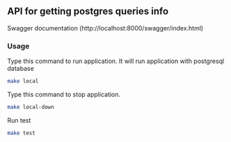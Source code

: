 ## API for getting postgres queries info

Swagger documentation (http://localhost:8000/swagger/index.html)


### Usage
Type this command to run application. It will run application with postgresql database
```bash
make local
```

Type this command to stop application.
```bash
make local-down
```

Run test
```bash
make test
```

